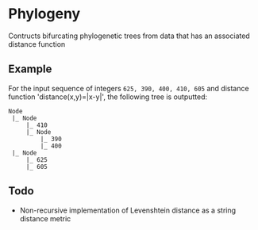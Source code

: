 # Phylogeny
Contructs bifurcating phylogenetic trees from data that has an associated distance function

## Example

For the input sequence of integers `625, 390, 400, 410, 605` and distance function 'distance(x,y)=|x-y|', the following tree is outputted:

```
Node
 |_ Node
     |_ 410
     |_ Node
         |_ 390
         |_ 400
 |_ Node
     |_ 625
     |_ 605
```

## Todo

- Non-recursive implementation of Levenshtein distance as a string distance metric
